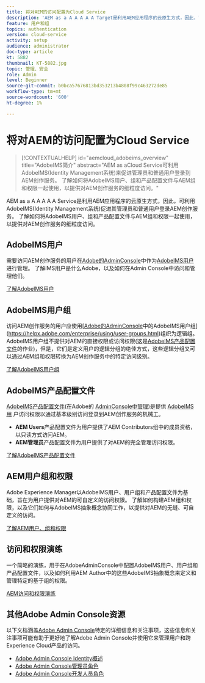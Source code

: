 ```yaml
---
title: 将对AEM的访问配置为Cloud Service
description: 'AEM as a A A A A A Target是利用AEM应用程序的云原生方式，因此，可利用AdobeIMS(Identity Management系统)来促进管理员和普通用户登录到AEM创作服务。 了解如何将AdobeIMS用户、用户组和产品配置文件与AEM组和权限结合使用，以提供对AEM作者的特定访问权限。  '
feature: 用户和组
topics: authentication
version: cloud-service
activity: setup
audience: administrator
doc-type: article
kt: 5882
thumbnail: KT-5882.jpg
topic: 管理、安全
role: Admin
level: Beginner
source-git-commit: b0bca57676813bd353213b4808f99c463272de85
workflow-type: tm+mt
source-wordcount: '600'
ht-degree: 1%

---
```



# 将对AEM的访问配置为Cloud Service

>[!CONTEXTUALHELP]
>id="aemcloud_adobeims_overview"
>title="AdobeIMS简介"
>abstract="AEM as aCloud Service可利用AdobeIMS(Identity Management系统)来促进管理员和普通用户登录到AEM创作服务。 了解如何将AdobeIMS用户、组和产品配置文件与AEM组和权限一起使用，以提供对AEM创作服务的细粒度访问。"

AEM as a A A A A A Service是利用AEM应用程序的云原生方式，因此，可利用AdobeIMS(Identity Management系统)促进其管理员和普通用户登录AEM创作服务。 了解如何将AdobeIMS用户、组和产品配置文件与AEM组和权限一起使用，以提供对AEM创作服务的细粒度访问。

## AdobeIMS用户

需要访问AEM创作服务的用户在[Adobe的AdminConsole](https://adminconsole.adobe.com)中作为[AdobeIMS用户](https://helpx.adobe.com/cn/enterprise/using/set-up-identity.html)进行管理。 了解IMS用户是什么Adobe，以及如何在Admin Console中访问和管理他们。

[了解AdobeIMS用户](./adobe-ims-users.md)

## AdobeIMS用户组

访问AEM创作服务的用户应使用[[Adobe的AdminConsole](https://adminconsole.adobe.com)中的AdobeIMS用户组](https://helpx.adobe.com/enterprise/using/user-groups.html)组织为逻辑组。 AdobeIMS用户组不提供对AEM的直接权限或访问权限(这是[AdobeIMS产品配置文件](#adobe-ims-product-profiles)的作业)，但是，它们是定义用户的逻辑分组的绝佳方式，这些逻辑分组又可以通过AEM组和权限转换为AEM创作服务中的特定访问级别。

[了解AdobeIMS用户组](./adobe-ims-user-groups.md)

## AdobeIMS产品配置文件

[AdobeIMS产品配置文件](https://helpx.adobe.com/enterprise/using/manage-permissions-and-roles.html)(在Adobe的 [AdminConsole中管理](https://adminconsole.adobe.com))是提供 [AdobeIMS用](#adobe-ims-users) 户访问权限以通过基本级别访问登录到AEM创作服务的机械工。

+ __AEM Users__&#x200B;产品配置文件为用户提供了AEM Contributors组中的成员资格，以只读方式访问AEM。
+ __AEM管理员__&#x200B;产品配置文件为用户提供了对AEM的完全管理访问权限。

[了解AdobeIMS产品配置文件](./adobe-ims-product-profiles.md)

## AEM用户组和权限

Adobe Experience Manager以AdobeIMS用户、用户组和产品配置文件为基础，旨在为用户提供对AEM的可自定义的访问权限。 了解如何构建AEM组和权限，以及它们如何与AdobeIMS抽象概念协同工作，以提供对AEM的无缝、可自定义的访问。

[了解AEM用户、组和权限](./aem-users-groups-and-permissions.md)

## 访问和权限演练

一个简略的演练，用于在AdobeAdminConsole中配置AdobeIMS用户、用户组和产品配置文件，以及如何利用AEM Author中的这些AdobeIMS抽象概念来定义和管理特定的基于组的权限。

[AEM访问和权限演练](./walk-through.md)

## 其他Adobe Admin Console资源

以下文档涵盖[Adobe Admin Console](https://adminconsole.adobe.com)特定的详细信息和关注事项，这些信息和关注事项可能有助于更好地了解Adobe Admin Console并使用它来管理用户和跨Experience Cloud产品的访问。

+ [Adobe Admin Console Identity概述](https://helpx.adobe.com/enterprise/using/identity.html)
+ [Adobe Admin Console管理员角色](https://helpx.adobe.com/enterprise/using/admin-roles.html)
+ [Adobe Admin Console开发人员角色](https://helpx.adobe.com/enterprise/using/manage-developers.html)